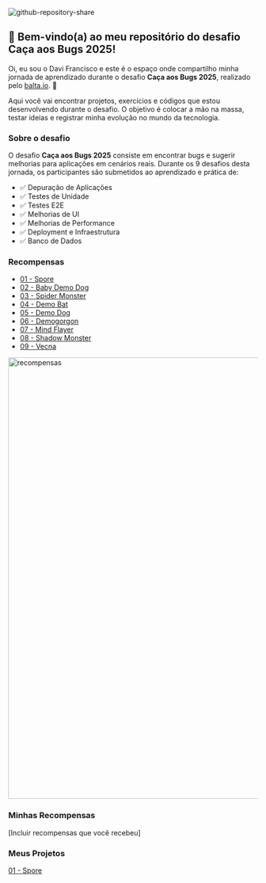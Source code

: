![github-repository-share](https://github.com/user-attachments/assets/91520b84-9d38-41bf-805c-030007880327)

## 👋 Bem-vindo(a) ao meu repositório do desafio Caça aos Bugs 2025!

Oi, eu sou o Davi Francisco e este é o espaço onde compartilho minha jornada de aprendizado durante o desafio **Caça aos Bugs 2025**, realizado pelo [balta.io](https://balta.io). 👻

Aqui você vai encontrar projetos, exercícios e códigos que estou desenvolvendo durante o desafio. O objetivo é colocar a mão na massa, testar ideias e registrar minha evolução no mundo da tecnologia.

### Sobre o desafio
O desafio **Caça aos Bugs 2025** consiste em encontrar bugs e sugerir melhorias para aplicações em cenários reais. Durante os 9 desafios desta jornada, os participantes são submetidos ao aprendizado e prática de:
* ✅ Depuração de Aplicações
* ✅ Testes de Unidade
* ✅ Testes E2E
* ✅ Melhorias de UI
* ✅ Melhorias de Performance
* ✅ Deployment e Infraestrutura
* ✅ Banco de Dados

### Recompensas
* [01 - Spore](https://github.com/balta-io/balta-io-balta-desafio-caca-aos-bugs-2025_1-spore)
* [02 - Baby Demo Dog](https://github.com/balta-io/balta-desafio-caca-aos-bugs-2025_2-baby-demo-dog)
* [03 - Spider Monster](https://github.com/balta-io/balta-desafio-caca-aos-bugs-2025_3-spider-monster)
* [04 - Demo Bat](https://github.com/balta-io/balta-desafio-caca-aos-bugs-2025_4-demo-bat)
* [05 - Demo Dog](https://github.com/balta-io/balta-desafio-caca-aos-bugs-2025_5-demo-dog)
* [06 - Demogorgon](https://github.com/balta-io/balta-desafio-caca-aos-bugs-2025_6-demogorgon)
* [07 - Mind Flayer](https://github.com/balta-io/balta-desafio-caca-aos-bugs-2025_7-mind-flayer)
* [08 - Shadow Monster](https://github.com/balta-io/balta-desafio-caca-aos-bugs-2025_8-shadow-monster)
* [09 - Vecna](https://github.com/balta-io/balta-desafio-caca-aos-bugs-2025_9-vecna)

<img width="737" height="892" alt="recompensas" src="https://github.com/user-attachments/assets/1bb39874-2444-4478-adab-99d935339b56" />


### Minhas Recompensas
[Incluir recompensas que você recebeu]

### Meus Projetos
[01 - Spore](https://github.com/KingOfTheHunt/balta-desafio-caca-aos-bugs-2025_1-spore)
